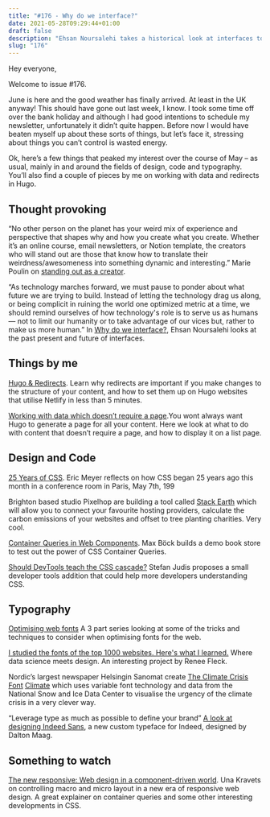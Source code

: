 ```yaml
---
title: "#176 - Why do we interface?"
date: 2021-05-28T09:29:44+01:00
draft: false
description: "Ehsan Noursalehi takes a historical look at interfaces to learn how they allow us to utilize information in powerful ways that can fundamentally change what it means to be human."
slug: "176"
---
```


Hey everyone,

Welcome to issue #176.

June is here and the good weather has finally arrived. At least in the UK anyway! This should have gone out last week, I know. I took some time off over the bank holiday and although I had good intentions to schedule my newsletter, unfortunately it didn’t quite happen. Before now I would have beaten myself up about these sorts of things, but let’s face it, stressing about things you can’t control is wasted energy.

Ok, here’s a few things that peaked my interest over the course of May – as usual, mainly in and around the fields of design, code and typography. You’ll also find a couple of pieces by me on working with data and redirects in Hugo.

## Thought provoking

“No other person on the planet has your weird mix of experience and perspective that shapes why and how you create what you create. Whether it’s an online course, email newsletters, or Notion template, the creators who will stand out are those that know how to translate their weirdness/awesomeness into something dynamic and interesting.” Marie Poulin on [standing out as a creator](https://newsletters.feedbinusercontent.com/39e/39e76815e8effbe4974fdc6f14b4d7dbdbdfff65.html). 

“As technology marches forward, we must pause to ponder about what future we are trying to build. Instead of letting the technology drag us along, or being complicit in ruining the world one optimized metric at a time, we should remind ourselves of how technology's role is to serve us as humans — not to limit our humanity or to take advantage of our vices but, rather to make us more human.” In [Why do we interface?](https://whydoweinterface.com/), Ehsan Noursalehi looks at the past present and future of interfaces.

## Things by me

[Hugo & Redirects](/writing/hugo-netlify-redirects/). Learn why redirects are important if you make changes to the structure of your content, and how to set them up on Hugo websites that utilise Netlify in less than 5 minutes.

[Working with data which doesn’t require a page](https://harrycresswell.com/articles/data-no-page/).You wont always want Hugo to generate a page for all your content. Here we look at what to do with content that doesn’t require a page, and how to display it on a list page.

## Design and Code

[25 Years of CSS](https://meyerweb.com/eric/thoughts/2021/05/25/25-years-of-css/). Eric Meyer reflects on how CSS began 25 years ago this month in a conference room in Paris, May 7th, 199

Brighton based studio Pixelhop are building a tool called [Stack Earth](https://stack.earth/) which will allow you to connect your favourite hosting providers, calculate the carbon emissions of your websites and offset to tree planting charities. Very cool.

[Container Queries in Web Components](https://mxb.dev/blog/container-queries-web-components/). Max Böck builds a demo book store to test out the power of CSS Container Queries.

[Should DevTools teach the CSS cascade?](https://www.stefanjudis.com/blog/should-devtools-teach-the-css-cascade/) Stefan Judis proposes a small developer tools addition that could help more developers understanding CSS.

## Typography

[Optimising web fonts](https://optimised.email/series/optimising-web-fonts) A 3 part series looking at some of the tricks and techniques to consider when optimising fonts for the web.

[I studied the fonts of the top 1000 websites. Here's what I learned.](https://dribbble.com/stories/2021/04/26/web-design-data-fonts) Where data science meets design. An interesting project by Renee Fleck.

Nordic’s largest newspaper Helsingin Sanomat create [The Climate Crisis Font](https://kampanjat.hs.fi/climatefont/) [Climate](https://kampanjat.hs.fi/climatefont/) which uses variable font technology and data from the National Snow and Ice Data Center to visualise the urgency of the climate crisis in a very clever way.

“Leverage type as much as possible to define your brand” [A look at designing Indeed Sans](https://medium.com/indeed-design/designing-a-custom-typeface-that-works-for-indeed-b568583a19c), a new custom typeface for Indeed, designed by Dalton Maag.

## Something to watch

[The new responsive: Web design in a component-driven world](https://web.dev/new-responsive/). Una Kravets on controlling macro and micro layout in a new era of responsive web design. A great explainer on container queries and some other interesting developments in CSS.